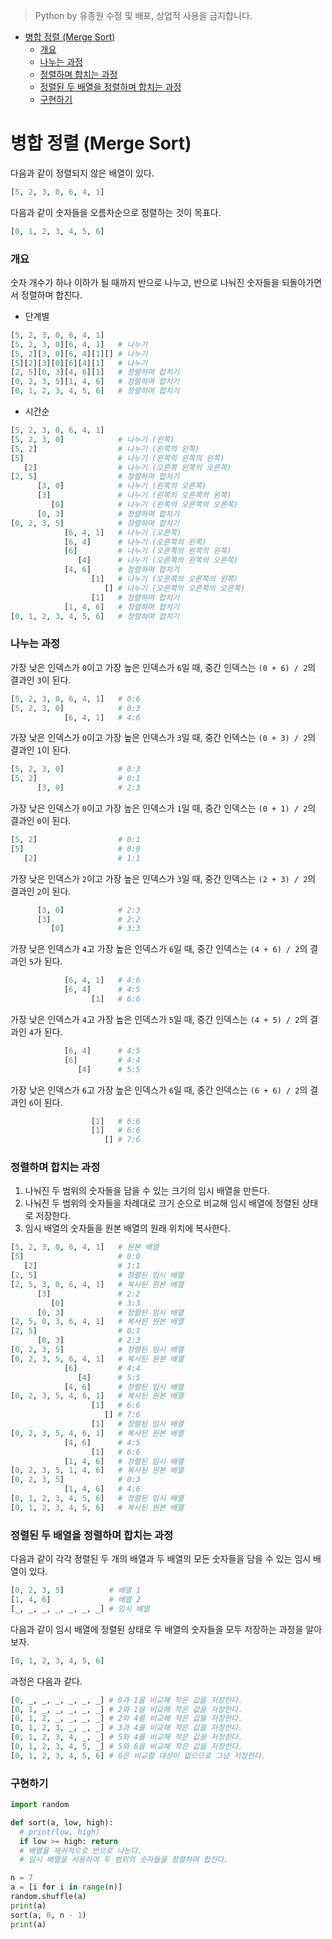 > Python by 유종원
> 수정 및 배포, 상업적 사용을 금지합니다.

<!-- @import "[TOC]" {cmd="toc" depthFrom=1 depthTo=6 orderedList=false} -->

<!-- code_chunk_output -->

- [병합 정렬 (Merge Sort)](#병합-정렬-merge-sort)
    - [개요](#개요)
    - [나누는 과정](#나누는-과정)
    - [정렬하며 합치는 과정](#정렬하며-합치는-과정)
    - [정렬된 두 배열을 정렬하며 합치는 과정](#정렬된-두-배열을-정렬하며-합치는-과정)
    - [구현하기](#구현하기)

<!-- /code_chunk_output -->

# 병합 정렬 (Merge Sort)
다음과 같이 정렬되지 않은 배열이 있다.
```py
[5, 2, 3, 0, 6, 4, 1]
```
다음과 같이 숫자들을 오름차순으로 정렬하는 것이 목표다.
```py
[0, 1, 2, 3, 4, 5, 6]
```

### 개요
숫자 개수가 하나 이하가 될 때까지 반으로 나누고, 반으로 나눠진 숫자들을 되돌아가면서 정렬하며 합친다.
* 단계별
```py
[5, 2, 3, 0, 6, 4, 1]
[5, 2, 3, 0][6, 4, 1]   # 나누기
[5, 2][3, 0][6, 4][1][] # 나누기
[5][2][3][0][6][4][1]   # 나누기
[2, 5][0, 3][4, 6][1]   # 정렬하며 합치기
[0, 2, 3, 5][1, 4, 6]   # 정렬하며 합치기
[0, 1, 2, 3, 4, 5, 6]   # 정렬하며 합치기
```
* 시간순
```py
[5, 2, 3, 0, 6, 4, 1]
[5, 2, 3, 0]            # 나누기 (왼쪽)
[5, 2]                  # 나누기 (왼쪽의 왼쪽)
[5]                     # 나누기 (왼쪽의 왼쪽의 왼쪽)
   [2]                  # 나누기 (오른쪽 왼쪽의 오른쪽)
[2, 5]                  # 정렬하며 합치기
      [3, 0]            # 나누기 (왼쪽의 오른쪽)
      [3]               # 나누기 (왼쪽의 오른쪽의 왼쪽)
         [0]            # 나누기 (왼쪽의 오른쪽의 오른쪽)
      [0, 3]            # 정렬하며 합치기
[0, 2, 3, 5]            # 정렬하며 합치기
            [6, 4, 1]   # 나누기 (오른쪽)
            [6, 4]      # 나누기 (오른쪽의 왼쪽)
            [6]         # 나누기 (오른쪽의 왼쪽의 왼쪽)
               [4]      # 나누기 (오른쪽의 왼쪽의 오른쪽)
            [4, 6]      # 정렬하며 합치기
                  [1]   # 나누기 (오른쪽의 오른쪽의 왼쪽)
                     [] # 나누기 (오른쪽의 오른쪽의 오른쪽)
                  [1]   # 정렬하며 합치기
            [1, 4, 6]   # 정렬하며 합치기
[0, 1, 2, 3, 4, 5, 6]   # 정렬하며 합치기
```

### 나누는 과정
가장 낮은 인덱스가 `0`이고 가장 높은 인덱스가 `6`일 때, 중간 인덱스는 `(0 + 6) / 2`의 결과인 `3`이 된다.
```py
[5, 2, 3, 0, 6, 4, 1]   # 0:6
[5, 2, 3, 0]            # 0:3
            [6, 4, 1]   # 4:6
```
가장 낮은 인덱스가 `0`이고 가장 높은 인덱스가 `3`일 때, 중간 인덱스는 `(0 + 3) / 2`의 결과인 `1`이 된다.
```py
[5, 2, 3, 0]            # 0:3
[5, 2]                  # 0:1
      [3, 0]            # 2:3
```
가장 낮은 인덱스가 `0`이고 가장 높은 인덱스가 `1`일 때, 중간 인덱스는 `(0 + 1) / 2`의 결과인 `0`이 된다.
```py
[5, 2]                  # 0:1
[5]                     # 0:0
   [2]                  # 1:1
```
가장 낮은 인덱스가 `2`이고 가장 높은 인덱스가 `3`일 때, 중간 인덱스는 `(2 + 3) / 2`의 결과인 `2`이 된다.
```py
      [3, 0]            # 2:3
      [3]               # 2:2
         [0]            # 3:3
```
가장 낮은 인덱스가 `4`고 가장 높은 인덱스가 `6`일 때, 중간 인덱스는 `(4 + 6) / 2`의 결과인 `5`가 된다.
```py
            [6, 4, 1]   # 4:6
            [6, 4]      # 4:5
                  [1]   # 6:6
```
가장 낮은 인덱스가 `4`고 가장 높은 인덱스가 `5`일 때, 중간 인덱스는 `(4 + 5) / 2`의 결과인 `4`가 된다.
```py
            [6, 4]      # 4:5
            [6]         # 4:4
               [4]      # 5:5
```
가장 낮은 인덱스가 `6`고 가장 높은 인덱스가 `6`일 때, 중간 인덱스는 `(6 + 6) / 2`의 결과인 `6`이 된다.
```py
                  [1]   # 6:6
                  [1]   # 6:6
                     [] # 7:6
```

### 정렬하며 합치는 과정
1. 나눠진 두 범위의 숫자들을 담을 수 있는 크기의 임시 배열을 만든다.
1. 나눠진 두 범위의 숫자들을 차례대로 크기 순으로 비교해 임시 배열에 정렬된 상태로 저장한다.
1. 임시 배열의 숫자들을 원본 배열의 원래 위치에 복사한다.
```py
[5, 2, 3, 0, 6, 4, 1]   # 원본 배열
[5]                     # 0:0
   [2]                  # 1:1
[2, 5]                  # 정렬된 임시 배열
[2, 5, 3, 0, 6, 4, 1]   # 복사된 원본 배열
      [3]               # 2:2
         [0]            # 3:3
      [0, 3]            # 정렬된 임시 배열
[2, 5, 0, 3, 6, 4, 1]   # 복사된 원본 배열
[2, 5]                  # 0:1
      [0, 3]            # 2:3
[0, 2, 3, 5]            # 정렬된 임시 배열
[0, 2, 3, 5, 6, 4, 1]   # 복사된 원본 배열
            [6]         # 4:4
               [4]      # 5:5
            [4, 6]      # 정렬된 임시 배열
[0, 2, 3, 5, 4, 6, 1]   # 복사된 원본 배열
                  [1]   # 6:6
                     [] # 7:6
                  [1]   # 정렬된 임시 배열
[0, 2, 3, 5, 4, 6, 1]   # 복사된 원본 배열
            [4, 6]      # 4:5
                  [1]   # 6:6
            [1, 4, 6]   # 정렬된 임시 배열
[0, 2, 3, 5, 1, 4, 6]   # 복사된 원본 배열
[0, 2, 3, 5]            # 0:3
            [1, 4, 6]   # 4:6
[0, 1, 2, 3, 4, 5, 6]   # 정렬된 임시 배열
[0, 1, 2, 3, 4, 5, 6]   # 복사된 원본 배열
```

### 정렬된 두 배열을 정렬하며 합치는 과정
다음과 같이 각각 정렬된 두 개의 배열과 두 배열의 모든 숫자들을 담을 수 있는 임시 배열이 있다.
```py
[0, 2, 3, 5]          # 배열 1
[1, 4, 6]             # 배열 2
[_, _, _, _, _, _, _] # 임시 배열
```
다음과 같이 임시 배열에 정렬된 상태로 두 배열의 숫자들을 모두 저장하는 과정을 알아보자.
```py
[0, 1, 2, 3, 4, 5, 6]
```
과정은 다음과 같다.
```py
[0, _, _, _, _, _, _] # 0과 1을 비교해 작은 값을 저장한다.
[0, 1, _, _, _, _, _] # 2와 1을 비교해 작은 값을 저장한다.
[0, 1, 2, _, _, _, _] # 2와 4를 비교해 작은 값을 저장한다.
[0, 1, 2, 3, _, _, _] # 3과 4를 비교해 작은 값을 저장한다.
[0, 1, 2, 3, 4, _, _] # 5와 4를 비교해 작은 값을 저장한다.
[0, 1, 2, 3, 4, 5, _] # 5와 6을 비교해 작은 값을 저장한다.
[0, 1, 2, 3, 4, 5, 6] # 6은 비교할 대상이 없으므로 그냥 저장한다.
```

### 구현하기
```py
import random

def sort(a, low, high):
  # print(low, high)
  if low >= high: return
  # 배열을 재귀적으로 반으로 나눈다.
  # 임시 배열을 사용하여 두 범위의 숫자들을 정렬하며 합친다.

n = 7
a = [i for i in range(n)]
random.shuffle(a)
print(a)
sort(a, 0, n - 1)
print(a)
```
